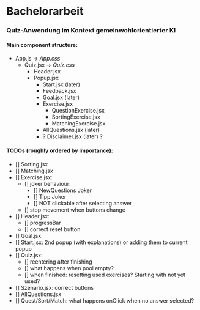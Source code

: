 # Bachelorarbeit

### Quiz-Anwendung im Kontext gemeinwohlorientierter KI

#### Main component structure:

* App.js -> *App.css*
    * Quiz.jsx -> *Quiz.css*
        * Header.jsx
        * Popup.jsx
            * Start.jsx (later)
            * Feedback.jsx 
            * Goal.jsx (later)
            * Exercise.jsx
                * QuestionExercise.jsx
                * SortingExercise.jsx
                * MatchingExercise.jsx
            * AllQuestions.jsx (later)
            * ? Disclaimer.jsx (later) ?


#### TODOs (roughly ordered by importance):

* [] Sorting.jsx
* [] Matching.jsx
* [] Exercise.jsx: 
    * [] joker behaviour:
        * [] NewQuestions Joker
        * [] Tipp Joker
        * [] NOT clickable after selecting answer
    * [] stop movement when buttons change
* [] Header.jsx:
    * [] progressBar
    * [] correct reset button
* [] Goal.jsx
* [] Start.jsx: 2nd popup (with explanations) or adding them to current popup
* [] Quiz.jsx: 
    * [] reentering after finishing
    * [] what happens when pool empty?
    * [] when finished: resetting used exercises? Starting with not yet used?
* [] Szenario.jsx: correct buttons
* [] AllQuestions.jsx
* [] Quest/Sort/Match: what happens onClick when no answer selected?
